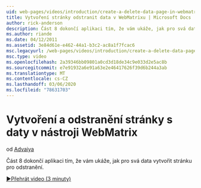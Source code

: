 ```yaml
---
uid: web-pages/videos/introduction/create-a-delete-data-page-in-webmatrix
title: Vytvoření stránky odstranit data v WebMatrixu | Microsoft Docs
author: rick-anderson
description: Část 8 dokončí aplikaci tím, že vám ukáže, jak pro svá data vytvořit stránku pro odstranění.
ms.author: riande
ms.date: 04/12/2011
ms.assetid: 3e84d61e-e462-44a1-b3c2-ac8a1f7fcac6
msc.legacyurl: /web-pages/videos/introduction/create-a-delete-data-page-in-webmatrix
msc.type: video
ms.openlocfilehash: 2a39346bb09801a0cd3d18de34c9e033d2e5ac8b
ms.sourcegitcommit: e7e91932a6e91a63e2e46417626f39d6b244a3ab
ms.translationtype: MT
ms.contentlocale: cs-CZ
ms.lasthandoff: 03/06/2020
ms.locfileid: "78631703"
---
```

# <a name="create-a-delete-data-page-in-webmatrix"></a>Vytvoření a odstranění stránky s daty v nástroji WebMatrix

od [Advaiya](https://twitter.com/Advaiyasolns)

Část 8 dokončí aplikaci tím, že vám ukáže, jak pro svá data vytvořit stránku pro odstranění.

[&#9654;Přehrát video (3 minuty)](https://channel9.msdn.com/Blogs/ASP-NET-Site-Videos/create-a-delete-data-page-in-webmatrix)
